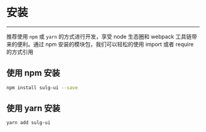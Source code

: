 # 安装

----


推荐使用 `npm` 或 `yarn` 的方式进行开发，享受 node 生态圈和 webpack 工具链带来的便利。通过 npm 安装的模块包，我们可以轻松的使用 import 或者 require 的方式引用


## 使用 npm 安装

```bash
npm install sulg-ui --save
```

## 使用 yarn 安装

```bash
yarn add sulg-ui
```



